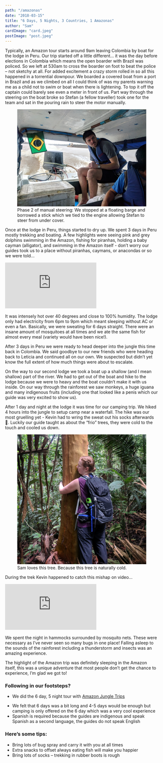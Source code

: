 ```yaml
---
path: "/amazonas"
date: "2018-03-15"
title: "6 Days, 5 Nights, 3 Countries, 1 Amazonas"
author: "Sam"
cardImage: "card.jpeg"
postImage: "post.jpeg"
---
```


Typically, an Amazon tour starts around 9am leaving Colombia by boat for the lodge in Peru. Our trip started off a little different... it was the day before elections in Colombia which means the open boarder with Brazil was policed. So we left at 530am to cross the boarder on foot to beat the police – not sketchy at all. For added excitement a crazy storm rolled in so all this happened in a torrential downpour. We boarded a covered boat from a port in Brazil and as we climbed on all I could think of was my parents warning me as a child not to swim or boat when there is lightening. To top it off the captain could barely see even a meter in front of us. Part way through the steering on the boat broke so Stefan (a fellow traveller) took one for the team and sat in the pouring rain to steer the motor manually.

<figure>
  <img src="manual_steering.jpg"/>
  <figcaption>
    Phase 2 of manual steering: We stopped at a floating barge and borrowed a stick which we tied to the engine allowing Stefan to steer from under cover.
  </figcaption>
</figure>

Once at the lodge in Peru, things started to dry up. We spent 3 days in Peru mostly trekking and boating. A few highlights were seeing pink and grey dolphins swimming in the Amazon, fishing for piranhas, holding a baby cayman (alligator), and swimming in the Amazon itself - don’t worry our guides took us to a place without piranhas, caymans, or anacondas or so we were told...

<div class="video-responsive">
  <iframe frameborder="0"
  src="https://www.youtube.com/embed/l0fvlOhcXjg?rel=0&amp;showinfo=0" gesture="media" allow="encrypted-media" allowfullscreen></iframe>
</div>

It was intensely hot over 40 degrees and close to 100% humidity. The lodge only had electricity from 6pm to 9pm which meant sleeping without AC or even a fan. Basically, we were sweating for 6 days straight. There were an insane amount of mosquitoes at all times and we ate the same fish for almost every meal (variety would have been nice!).

After 3 days in Peru we were ready to head deeper into the jungle this time back in Colombia. We said goodbye to our new friends who were heading back to Leticia and continued all on our own. We suspected but didn’t yet know the full extent of how much things were about to escalate.

On the way to our second lodge we took a boat up a shallow (and I mean shallow) part of the river. We had to get out of the boat and hike to the lodge because we were to heavy and the boat couldn’t make it with us inside. On our way through the rainforest we saw monkeys, a huge iguana and many indigenous fruits (including one that looked like a penis which our guide was very excited to show us).

After 1 day and night at the lodge it was time for our camping trip. We hiked 4 hours into the jungle to setup camp near a waterfall. The hike was our most gruelling yet - Kevin had to wring the sweat out his socks afterwards 🤮. Luckily our guide taught as about the “frio” trees, they were cold to the touch and cooled us down.

<figure>
  <img src="tree-hugger.jpg"/>
  <figcaption>
    Sam loves this tree. Because this tree is naturally cold.
  </figcaption>
</figure>

During the trek Kevin happened to catch this mishap on video...

<div class="video-responsive">
  <iframe frameborder="0"
  src="https://www.youtube.com/embed/BxB8XwHmwQI?rel=0&amp;showinfo=0" gesture="media" allow="encrypted-media" allowfullscreen></iframe>
</div>

We spent the night in hammocks surrounded by mosquito nets. These were necessary as I’ve never seen so many bugs in one place! Falling asleep to the sounds of the rainforest including a thunderstorm and insects was an amazing experience.

The highlight of the Amazon trip was definitely sleeping in the Amazon itself, this was a unique adventure that most people don’t get the chance to experience, I’m glad we got to!

### Following in our footsteps?

* We did the 6 day, 5 night tour with [Amazon Jungle Trips](https://forestours.com/)
- We felt that 6 days was a bit long and 4-5 days would be enough but camping is only offered on the 6 day which was a very cool experience
- Spanish is required because the guides are indigenous and speak Spanish as a second language, the guides do not speak English

### Here’s some tips:

- Bring lots of bug spray and carry it with you at all times
- Extra snacks to offset always eating fish will make you happier
- Bring lots of socks – trekking in rubber boots is rough
